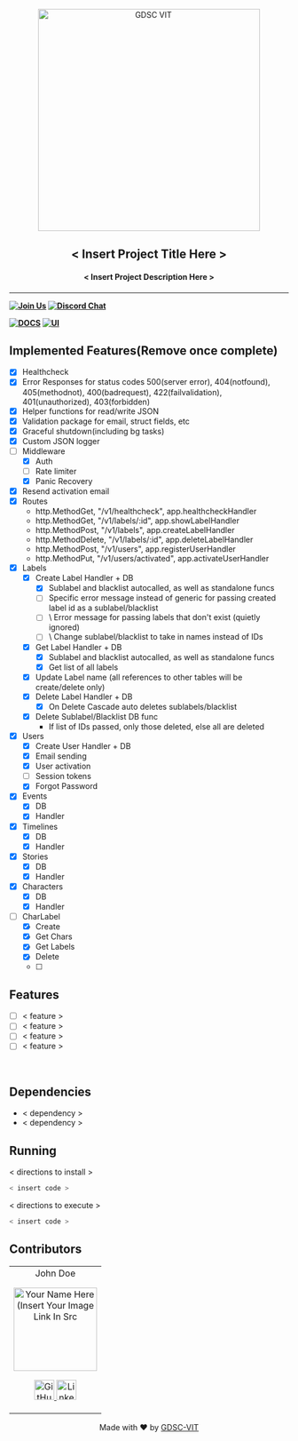 <p align="center">
<a href="https://dscvit.com">
	<img width="400" src="https://user-images.githubusercontent.com/56252312/159312411-58410727-3933-4224-b43e-4e9b627838a3.png#gh-light-mode-only" alt="GDSC VIT"/>
</a>
	<h2 align="center"> < Insert Project Title Here > </h2>
	<h4 align="center"> < Insert Project Description Here > <h4>
</p>

---
[![Join Us](https://img.shields.io/badge/Join%20Us-Developer%20Student%20Clubs-red)](https://dsc.community.dev/vellore-institute-of-technology/)
[![Discord Chat](https://img.shields.io/discord/760928671698649098.svg)](https://discord.gg/498KVdSKWR)

[![DOCS](https://img.shields.io/badge/Documentation-see%20docs-green?style=flat-square&logo=appveyor)](INSERT_LINK_FOR_DOCS_HERE) 
  [![UI ](https://img.shields.io/badge/User%20Interface-Link%20to%20UI-orange?style=flat-square&logo=appveyor)](INSERT_UI_LINK_HERE)

## Implemented Features(Remove once complete)
- [x] Healthcheck
- [x] Error Responses for status codes 500(server error), 404(notfound), 405(methodnot), 400(badrequest), 422(failvalidation), 401(unauthorized), 403(forbidden)
- [x] Helper functions for read/write JSON
- [x] Validation package for email, struct fields, etc
- [x] Graceful shutdown(including bg tasks)
- [x] Custom JSON logger
- [ ] Middleware
  - [x] Auth
  - [ ] Rate limiter
  - [x] Panic Recovery
- [x] Resend activation email 
- [x] Routes
  - http.MethodGet, "/v1/healthcheck", app.healthcheckHandler
  - http.MethodGet, "/v1/labels/:id", app.showLabelHandler
  - http.MethodPost, "/v1/labels", app.createLabelHandler
  - http.MethodDelete, "/v1/labels/:id", app.deleteLabelHandler
  - http.MethodPost, "/v1/users", app.registerUserHandler
  - http.MethodPut, "/v1/users/activated", app.activateUserHandler
- [x] Labels
  - [x] Create Label Handler + DB
      - [x] Sublabel and blacklist autocalled, as well as standalone funcs
      - [ ] Specific error message instead of generic for passing created label id as a sublabel/blacklist
      - [ ] \ Error message for passing labels that don't exist (quietly ignored)
      - [ ] \ Change sublabel/blacklist to take in names instead of IDs
  - [x] Get Label Handler + DB
      - [x] Sublabel and blacklist autocalled, as well as standalone funcs
      - [x] Get list of all labels
  - [x] Update Label name (all references to other tables will be create/delete only)
  - [x] Delete Label Handler + DB
      - [x] On Delete Cascade auto deletes sublabels/blacklist
  - [x] Delete Sublabel/Blacklist DB func
      - If list of IDs passed, only those deleted, else all are deleted
- [x] Users 
  - [x] Create User Handler + DB
  - [x] Email sending
  - [x] User activation
  - [ ] Session tokens
  - [x] Forgot Password
- [x] Events
  - [x] DB
  - [x] Handler
- [x] Timelines
  - [x] DB
  - [x] Handler
- [x] Stories  
  - [x] DB
  - [x] Handler
- [x] Characters
  - [x] DB
  - [x] Handler
- [ ] CharLabel
  - [x] Create
  - [x] Get Chars
  - [x] Get Labels
  - [x] Delete 
  - [ ] 

## Features
- [ ]  < feature >
- [ ]  < feature >
- [ ]  < feature >
- [ ]  < feature >

<br>

## Dependencies
 - < dependency >
 - < dependency >


## Running

< directions to install > 
```bash
< insert code >
```

< directions to execute >

```bash
< insert code >
```

## Contributors

<table>
	<tr align="center">
		<td>
		John Doe
		<p align="center">
			<img src = "https://dscvit.com/images/dsc-logo-square.svg" width="150" height="150" alt="Your Name Here (Insert Your Image Link In Src">
		</p>
			<p align="center">
				<a href = "https://github.com/person1">
					<img src = "http://www.iconninja.com/files/241/825/211/round-collaboration-social-github-code-circle-network-icon.svg" width="36" height = "36" alt="GitHub"/>
				</a>
				<a href = "https://www.linkedin.com/in/person1">
					<img src = "http://www.iconninja.com/files/863/607/751/network-linkedin-social-connection-circular-circle-media-icon.svg" width="36" height="36" alt="LinkedIn"/>
				</a>
			</p>
		</td>
	</tr>
</table>

<p align="center">
	Made with ❤ by <a href="https://dscvit.com">GDSC-VIT</a>
</p>
